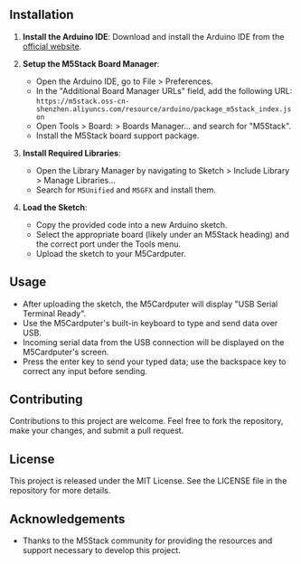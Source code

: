 ## Installation

1. **Install the Arduino IDE**: Download and install the Arduino IDE from the [official website](https://www.arduino.cc/en/Main/Software).

2. **Setup the M5Stack Board Manager**:
   - Open the Arduino IDE, go to File > Preferences.
   - In the "Additional Board Manager URLs" field, add the following URL:  
     `https://m5stack.oss-cn-shenzhen.aliyuncs.com/resource/arduino/package_m5stack_index.json`
   - Open Tools > Board: > Boards Manager... and search for "M5Stack".
   - Install the M5Stack board support package.

3. **Install Required Libraries**:
   - Open the Library Manager by navigating to Sketch > Include Library > Manage Libraries...
   - Search for `M5Unified` and `M5GFX` and install them.

4. **Load the Sketch**:
   - Copy the provided code into a new Arduino sketch.
   - Select the appropriate board (likely under an M5Stack heading) and the correct port under the Tools menu.
   - Upload the sketch to your M5Cardputer.

## Usage

- After uploading the sketch, the M5Cardputer will display "USB Serial Terminal Ready".
- Use the M5Cardputer's built-in keyboard to type and send data over USB.
- Incoming serial data from the USB connection will be displayed on the M5Cardputer's screen.
- Press the enter key to send your typed data; use the backspace key to correct any input before sending.

## Contributing

Contributions to this project are welcome. Feel free to fork the repository, make your changes, and submit a pull request.

## License

This project is released under the MIT License. See the LICENSE file in the repository for more details.

## Acknowledgements

- Thanks to the M5Stack community for providing the resources and support necessary to develop this project.
